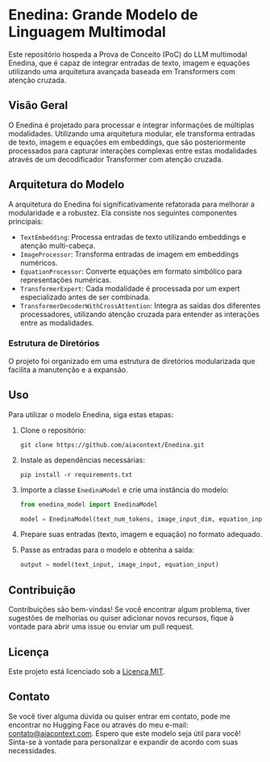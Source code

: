 # Enedina: Grande Modelo de Linguagem Multimodal

Este repositório hospeda a Prova de Conceito (PoC) do LLM multimodal Enedina, que é capaz de integrar entradas de texto, imagem e equações utilizando uma arquitetura avançada baseada em Transformers com atenção cruzada.

## Visão Geral

O Enedina é projetado para processar e integrar informações de múltiplas modalidades. Utilizando uma arquitetura modular, ele transforma entradas de texto, imagem e equações em embeddings, que são posteriormente processados para capturar interações complexas entre estas modalidades através de um decodificador Transformer com atenção cruzada.

## Arquitetura do Modelo

A arquitetura do Enedina foi significativamente refatorada para melhorar a modularidade e a robustez. Ela consiste nos seguintes componentes principais:

- `TextEmbedding`: Processa entradas de texto utilizando embeddings e atenção multi-cabeça.
- `ImageProcessor`: Transforma entradas de imagem em embeddings numéricos.
- `EquationProcessor`: Converte equações em formato simbólico para representações numéricas.
- `TransformerExpert`: Cada modalidade é processada por um expert especializado antes de ser combinada.
- `TransformerDecoderWithCrossAttention`: Integra as saídas dos diferentes processadores, utilizando atenção cruzada para entender as interações entre as modalidades.

### Estrutura de Diretórios

O projeto foi organizado em uma estrutura de diretórios modularizada que facilita a manutenção e a expansão.

## Uso

Para utilizar o modelo Enedina, siga estas etapas:

1. Clone o repositório:
   ```
   git clone https://github.com/aiacontext/Enedina.git
   ```

2. Instale as dependências necessárias:
   ```
   pip install -r requirements.txt
   ```

3. Importe a classe `EnedinaModel` e crie uma instância do modelo:
   ```python
   from enedina_model import EnedinaModel

   model = EnedinaModel(text_num_tokens, image_input_dim, equation_input_dim)
   ```

4. Prepare suas entradas (texto, imagem e equação) no formato adequado.

5. Passe as entradas para o modelo e obtenha a saída:
   ```python
   output = model(text_input, image_input, equation_input)
   ```

## Contribuição

Contribuições são bem-vindas! Se você encontrar algum problema, tiver sugestões de melhorias ou quiser adicionar novos recursos, fique à vontade para abrir uma issue ou enviar um pull request.

## Licença

Este projeto está licenciado sob a [Licença MIT](LICENSE).

## Contato

Se você tiver alguma dúvida ou quiser entrar em contato, pode me encontrar no Hugging Face ou através do meu e-mail: contato@aiacontext.com.
Espero que este modelo seja útil para você! Sinta-se à vontade para personalizar e expandir de acordo com suas necessidades.
